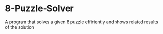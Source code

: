 # 8-Puzzle-Solver
A program that solves a given 8 puzzle efficiently and shows related results of the solution
